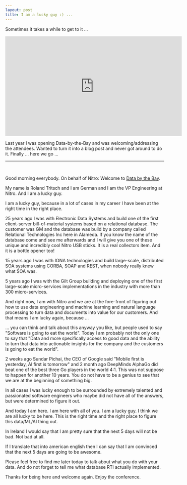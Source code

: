 ```yaml
---
layout: post
title: I am a lucky guy :) ...
---
```

Sometimes it takes a while to get to it ...

<iframe width="560" height="315" src="https://www.youtube.com/embed/20-mOXQmrBo" frameborder="0" allowfullscreen></iframe>

Last year I was opening Data-by-the-Bay and was welcoming/addressing the attendees. Wanted to turn it into a blog post and never got around to do it. Finally ... here we go ...

<hr><br>

Good morning everybody. On behalf of Nitro: Welcome to [Data by the Bay](http://2016.data.bythebay.io).

My name is Roland Tritsch and I am German and I am the VP Engineering at Nitro. And I am a lucky guy.

I am a lucky guy, because in a lot of cases in my career I have been at the right time in the right place.

25 years ago I was with Electronic Data Systems and build one of the first client-server bill-of-material systems based on a relational database. The customer was GM and the database was build by a company called Relational Technologies Inc here in Alameda. If you know the name of the database come and see me afterwards and I will give you one of these unique and incredibly cool Nitro USB sticks. It is a real collectors item. And it is a bottle opener too!

15 years ago I was with IONA technologies and build large-scale, distributed SOA systems using CORBA, SOAP and REST, when nobody really knew what SOA was.

5 years ago I was with the Gilt Group building and deploying one of the first large-scale micro-services implementations in the industry with more than 300 micro-services.

And right now, I am with Nitro and we are at the fore-front of figuring out how to use data engineering and machine learning and natural language processing to turn data and documents into value for our customers. And that means I am lucky again, because ...

... you can think and talk about this anyway you like, but people used to say "Software is going to eat the world". Today I am probably not the only one to say that "Data and more specifically access to good data and the ability to turn that data into actionable insights for the company and the customers is going to eat the world".

2 weeks ago Sundar Pichai, the CEO of Google said "Mobile first is yesterday, AI first is tomorrow" and 2 month ago DeepMinds AlphaGo did beat one of the best three Go players in the world 4:1. This was not suppose to happen for another 10 years. You do not have to be a genius to see that we are at the beginning of something big.

In all cases I was lucky enough to be surrounded by extremely talented and passionated software engineers who maybe did not have all of the answers, but were determined to figure it out.

And today I am here. I am here with all of you. I am a lucky guy. I think we are all lucky to be here. This is the right time and the right place to figure this data/ML/AI thing out.

In Ireland I would say that I am pretty sure that the next 5 days will not be bad. Not bad at all.

If I translate that into american english then I can say that I am convinced that the next 5 days are going to be awesome.

Please feel free to find me later today to talk about what you do with your data. And do not forget to tell me what database RTI actually implemented.

Thanks for being here and welcome again. Enjoy the conference.
